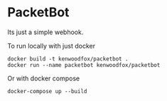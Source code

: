# PacketBot

Its just a simple webhook.

To run locally with just docker

```
docker build -t kenwoodfox/packetbot .
docker run --name packetbot kenwoodfox/packetbot
```

Or with docker compose

```
docker-compose up --build
```
